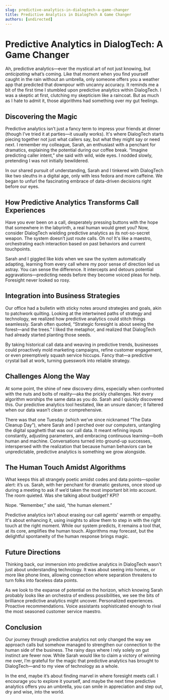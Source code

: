```yaml
---
slug: predictive-analytics-in-dialogtech-a-game-changer
title: Predictive Analytics in DialogTech A Game Changer
authors: [undirected]
---
```



# Predictive Analytics in DialogTech: A Game Changer

Ah, predictive analytics—ever the mystical art of not just knowing, but *anticipating* what’s coming. Like that moment when you find yourself caught in the rain without an umbrella, only someone offers you a weather app that predicted that downpour with uncanny accuracy. It reminds me a bit of the first time I stumbled upon predictive analytics within DialogTech. I was a skeptic at first, clutching my skepticism like a raincoat. But as much as I hate to admit it, those algorithms had something over my gut feelings.

## Discovering the Magic

Predictive analytics isn’t just a fancy term to impress your friends at dinner (though I’ve tried it at parties—it usually works). It's where DialogTech starts piecing together not just what callers say, but what they might say or need next. I remember my colleague, Sarah, an enthusiast with a penchant for dramatics, explaining the potential during our coffee break. “Imagine predicting caller intent,” she said with wild, wide eyes. I nodded slowly, pretending I was not initially bewildered.

In our shared pursuit of understanding, Sarah and I tinkered with DialogTech like two sleuths in a digital age, only with less fedora and more caffeine. We began to unfurl the fascinating embrace of data-driven decisions right before our eyes.

## How Predictive Analytics Transforms Call Experiences

Have you ever been on a call, desperately pressing buttons with the hope that somewhere in the labyrinth, a real human would greet you? Now, consider DialogTech wielding predictive analytics as its not-so-secret weapon. The system doesn’t just route calls. Oh no! It's like a maestro, orchestrating each interaction based on past behaviors and current touchpoints.

Sarah and I giggled like kids when we saw the system automatically adapting, learning from every call where my poor sense of direction led us astray. You can sense the difference. It intercepts and detours potential aggravations—predicting needs before they become voiced pleas for help. Foresight never looked so rosy.

## Integration into Business Strategies

Our office had a bulletin with sticky notes around strategies and goals, akin to patchwork quilting. Looking at the intertwined paths of strategy and technology, we realized how predictive analytics could stitch things seamlessly. Sarah often quoted, “Strategic foresight is about seeing the forest—and the trees.” I liked the metaphor, and realized that DialogTech had already started planting those seeds.

By taking historical call data and weaving in predictive trends, businesses could proactively mold marketing campaigns, refine customer engagement, or even preemptively squash service hiccups. Fancy that—a predictive crystal ball at work, turning guesswork into reliable strategy.

## Challenges Along the Way

At some point, the shine of new discovery dims, especially when confronted with the nuts and bolts of reality—aka the prickly challenges. Not every algorithm worships the same data as you do. Sarah and I quickly discovered this. Our predictive analytics tool hesitated, like an unsure dancer; it faltered when our data wasn’t clean or comprehensive.

There was that one Tuesday (which we’ve since nicknamed “The Data Cleanup Day”), where Sarah and I perched over our computers, untangling the digital spaghetti that was our call data. It meant refining inputs constantly, adjusting parameters, and embracing continuous learning—both human and machine. Conversations turned into ground-up successes, interspersed with the realization that because human behaviors can be unpredictable, predictive analytics is something we grow alongside.

## The Human Touch Amidst Algorithms

What keeps this all strangely poetic amidst codes and data points—spoiler alert: it’s us. Sarah, with her penchant for dramatic gestures, once stood up during a meeting to ask if we’d taken the most important bit into account. The room quieted. Was she talking about budget? KPI? 

Nope. “Remember,” she said, “the human element.”

Predictive analytics isn’t about erasing our call agents' warmth or empathy. It's about enhancing it, using insights to allow them to step in with the right touch at the right moment. While our system predicts, it remains a tool that, at its core, amplifies the human touch. Algorithms may forecast, but the delightful spontaneity of the human response brings magic.

## Future Directions

Thinking back, our immersion into predictive analytics in DialogTech wasn't just about understanding technology. It was about seeing into homes, or more like phone lines, allowing connection where separation threatens to turn folks into faceless data points.

As we look to the expanse of potential on the horizon, which knowing Sarah probably looks like an orchestra of endless possibilities, we see the bits of brilliance predictive analytics might uncover. Personalized experiences. Proactive recommendations. Voice assistants sophisticated enough to rival the most seasoned customer service maestro.

## Conclusion

Our journey through predictive analytics not only changed the way we approach calls but somehow managed to strengthen our connection to the human side of the business. The rainy days where I rely solely on gut instinct are fewer now. While Sarah would like to claim a victory of winning me over, I’m grateful for the magic that predictive analytics has brought to DialogTech—and to my view of technology as a whole. 

In the end, maybe it’s about finding marvel in where foresight meets call. I encourage you to explore it yourself, and maybe the next time predictive analytics offers you an umbrella, you can smile in appreciation and step out, dry and wise, into the world.